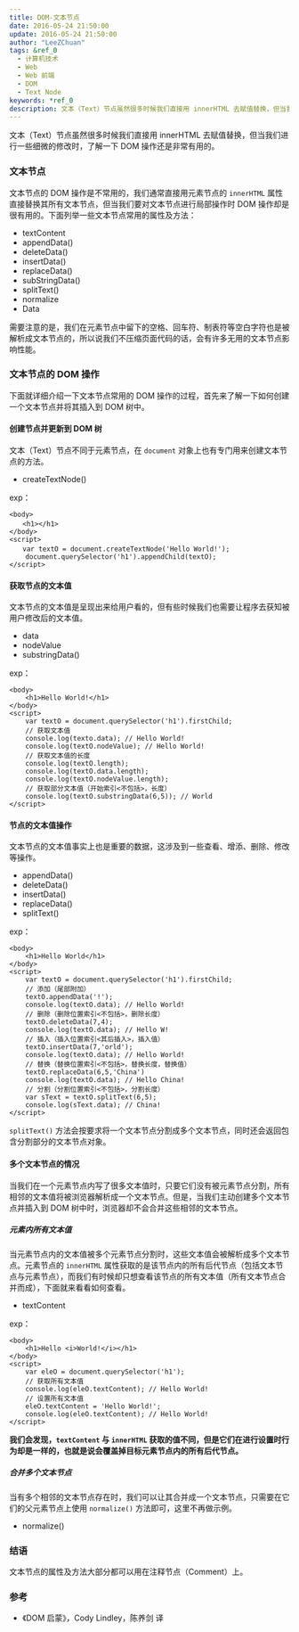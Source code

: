 ```yaml
---
title: DOM-文本节点
date: 2016-05-24 21:50:00
update: 2016-05-24 21:50:00
author: "LeeZChuan"
tags: &ref_0
  - 计算机技术
  - Web
  - Web 前端
  - DOM
  - Text Node
keywords: *ref_0
description: 文本（Text）节点虽然很多时候我们直接用 innerHTML 去赋值替换，但当我们进行一些细微的修改时，了解一下 DOM 操作还是非常有用的。
---
```




文本（Text）节点虽然很多时候我们直接用 innerHTML 去赋值替换，但当我们进行一些细微的修改时，了解一下 DOM 操作还是非常有用的。

<!-- truncate -->

### 文本节点

文本节点的 DOM 操作是不常用的，我们通常直接用元素节点的 `innerHTML` 属性直接替换其所有文本节点，但当我们要对文本节点进行局部操作时 DOM 操作却是很有用的。下面列举一些文本节点常用的属性及方法：

- textContent
- appendData()
- deleteData()
- insertData()
- replaceData()
- subStringData()
- splitText()
- normalize
- Data

需要注意的是，我们在元素节点中留下的空格、回车符、制表符等空白字符也是被解析成文本节点的，所以说我们不压缩页面代码的话，会有许多无用的文本节点影响性能。

### 文本节点的 DOM 操作

下面就详细介绍一下文本节点常用的 DOM 操作的过程，首先来了解一下如何创建一个文本节点并将其插入到 DOM 树中。

#### 创建节点并更新到 DOM 树

文本（Text）节点不同于元素节点，在 `document` 对象上也有专门用来创建文本节点的方法。

- createTextNode()

exp：

    <body>
    　　<h1></h1>
    </body>
    <script>
    　　var textO = document.createTextNode('Hello World!');
        document.querySelector('h1').appendChild(textO);
    </script>

#### 获取节点的文本值

文本节点的文本值是呈现出来给用户看的，但有些时候我们也需要让程序去获知被用户修改后的文本值。

- data
- nodeValue
- substringData()

exp：

    <body>
        <h1>Hello World!</h1>
    </body>
    <script>
        var textO = document.querySelector('h1').firstChild;
        // 获取文本值
        console.log(texto.data); // Hello World!
        console.log(textO.nodeValue); // Hello World!
        // 获取文本值的长度
        console.log(textO.length);
        console.log(textO.data.length);
        console.log(textO.nodeValue.length);
        // 获取部分文本值（开始索引<不包括>，长度）
        console.log(textO.substringData(6,5)); // World
    </script>

#### 节点的文本值操作

文本节点的文本值事实上也是重要的数据，这涉及到一些查看、增添、删除、修改等操作。

- appendData()
- deleteData()
- insertData()
- replaceData()
- splitText()

exp：

    <body>
        <h1>Hello World</h1>
    </body>
    <script>
        var textO = document.querySelector('h1').firstChild;
        // 添加（尾部附加）
        textO.appendData('!');
        console.log(textO.data); // Hello World!
        // 删除（删除位置索引<不包括>，删除长度）
        textO.deleteData(7,4);
        console.log(textO.data); // Hello W!
        // 插入（插入位置索引<其后插入>，插入值）
        textO.insertData(7,'orld');
        console.log(textO.data); // Hello World!
        // 替换（替换位置索引<不包括>，替换长度，替换值）
        textO.replaceData(6,5,'China')
        console.log(textO.data); // Hello China!
        // 分割（分割位置索引<不包括>，分割长度）
        var sText = textO.splitText(6,5);
        console.log(sText.data); // China!
    </script>

`splitText()` 方法会按要求将一个文本节点分割成多个文本节点，同时还会返回包含分割部分的文本节点对象。

#### 多个文本节点的情况

当我们在一个元素节点内写了很多文本值时，只要它们没有被元素节点分割，所有相邻的文本值将被浏览器解析成一个文本节点。但是，当我们主动创建多个文本节点并插入到 DOM 树中时，浏览器却不会合并这些相邻的文本节点。

##### 元素内所有文本值

当元素节点内的文本值被多个元素节点分割时，这些文本值会被解析成多个文本节点。元素节点的 `innerHTML` 属性获取的是该节点内的所有后代节点（包括文本节点与元素节点），而我们有时候却只想查看该节点的所有文本值（所有文本节点合并而成），下面就来看看如何查看。

- textContent

exp：

    <body>
        <h1>Hello <i>World!</i></h1>
    </body>
    <script>
        var eleO = document.querySelector('h1');
        // 获取所有文本值
        console.log(eleO.textContent); // Hello World!
        // 设置所有文本值
        eleO.textContent = 'Hello World!';
        console.log(eleO.textContent); // Hello World!
    </script>

**我们会发现，`textContent` 与 `innerHTML` 获取的值不同，但是它们在进行设置时行为却是一样的，也就是说会覆盖掉目标元素节点内的所有后代节点。**

##### 合并多个文本节点

当有多个相邻的文本节点存在时，我们可以让其合并成一个文本节点，只需要在它们的父元素节点上使用 `normalize()` 方法即可，这里不再做示例。

- normalize()

### 结语

文本节点的属性及方法大部分都可以用在注释节点（Comment）上。

### 参考

- 《DOM 启蒙》，Cody Lindley，陈养剑 译
